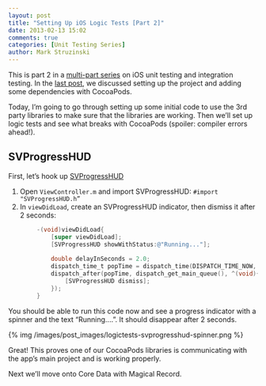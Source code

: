 ```yaml
---
layout: post
title: "Setting Up iOS Logic Tests [Part 2]"
date: 2013-02-13 15:02
comments: true
categories: [Unit Testing Series]
author: Mark Struzinski
---
```


This is part 2 in a [multi-part series](/blog/2013/02/01/unit-testing-series/) on iOS unit testing and integration testing. In the [last post](/blog/2013/02/08/setting-up-ios-logic-tests/), we discussed setting up the project and adding some dependencies with CocoaPods. 

Today, I’m going to go through setting up some initial code to use the 3rd party libraries to make sure that the libraries are working. Then we’ll set up logic tests and see what breaks with CocoaPods (spoiler: compiler errors ahead!).

<!-- more -->

## SVProgressHUD

First, let’s hook up [SVProgressHUD](https://github.com/samvermette/SVProgressHUD)

1. Open `ViewController.m` and import SVProgressHUD: `#import "SVProgressHUD.h”`
2. In `viewDidLoad`, create an SVProgressHUD indicator, then dismiss it after 2 seconds:    
``` objective-c ViewController.m
		-(void)viewDidLoad{
			[super viewDidLoad];
			[SVProgressHUD showWithStatus:@"Running..."];
	    
	    	double delayInSeconds = 2.0;
	    	dispatch_time_t popTime = dispatch_time(DISPATCH_TIME_NOW, (int64_t)	(delayInSeconds * NSEC_PER_SEC));
	    	dispatch_after(popTime, dispatch_get_main_queue(), ^(void){
	        	[SVProgressHUD dismiss];
	    	});
	    }
```

You should be able to run this code now and see a progress indicator with a spinner and the text “Running....”. It should disappear after 2 seconds. 

{% img /images/post_images/logictests-svprogresshud-spinner.png %}

Great! This proves one of our CocoaPods libraries is communicating with the app’s main project and is working properly. 

Next we’ll move onto Core Data with Magical Record.

[github]: https://github.com/samvermette/SVProgressHUD